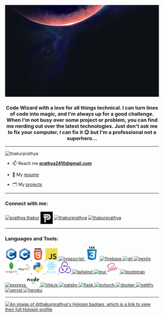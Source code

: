<img src="https://github.com/thakurprathya/thakurprathya/blob/main/Github%20Banner.png" alt="Banner" height="300" width="100%"/>
<!-- ![logo](https://github.com/thakurprathya/thakurprathya/blob/main/Github%20Banner.png) -->

<h3 align="center">Code Wizard with a love for all things technical. I can turn lines of code into magic, and I'm always up for a good challenge. When I'm not busy over some project or problem, you can find me nerding out over the latest technologies. Just don't ask me to fix your computer, I can fix it 😉 but I'm a professional not a superhero...</h3>

<hr>
<p align="left"> <img src="https://komarev.com/ghpvc/?username=thakurprathya&label=Profile%20views&color=b02908&style=flat" alt="thakurprathya" /> </p>

- 📫 Reach me **prathya2410@gmail.com**

- 📃 My [resume](https://drive.google.com/file/d/1XKlGAkeDQdp9Fr0POxa6wnZVszPY-gwk/view)

- 🗂️ My [projects](https://docs.google.com/document/d/1d88_vRkBJf7xKNk7n-H9lQ8LUVzA1jETXOuAcGffIXk/edit#heading=h.l28qqe692yqy)

<hr>

<h3 align="left">Connect with me:</h3>
<p align="left">
<a href="https://www.linkedin.com/in/thakurprathya/" target="_blank"><img align="center" src="https://raw.githubusercontent.com/rahuldkjain/github-profile-readme-generator/master/src/images/icons/Social/linked-in-alt.svg" alt="prathya thakur" height="30" width="40" /></a>
<a href="https://thakurprathya-portfolio.netlify.app/" target="_blank"><img align="center" src="https://raw.githubusercontent.com/thakurprathya/thakurprathya/refs/heads/main/logo.png" alt="thakurprathya" height="40" width="40" /></a>
<a href="https://www.codechef.com/users/thakurprathya" target="_blank"><img align="center" src="https://i.pinimg.com/originals/c5/d9/fc/c5d9fc1e18bcf039f464c2ab6cfb3eb6.jpg" alt="thakurprathya" height="40" width="40" /></a>
<a href="https://leetcode.com/u/thakurprathya/" target="_blank"><img align="center" src="https://user-images.githubusercontent.com/36547915/97088991-45da5d00-1652-11eb-900f-80d106540f4f.png" alt="thakurprathya" height="40" width="40" /></a>
</p>

<hr>

<h3 align="left">Languages and Tools:</h3>
<p align="left"> 
	<a href="https://www.cprogramming.com/" target="_blank" rel="noreferrer"> <img src="https://raw.githubusercontent.com/devicons/devicon/master/icons/c/c-original.svg" alt="c" width="40" height="40"/> </a> 	<a href="https://www.w3schools.com/cpp/" target="_blank" rel="noreferrer"> <img src="https://raw.githubusercontent.com/devicons/devicon/master/icons/cplusplus/cplusplus-original.svg" alt="cplusplus" width="40" height="40"/> </a> 
	<a href="https://www.w3.org/html/" target="_blank" rel="noreferrer"> <img src="https://raw.githubusercontent.com/devicons/devicon/master/icons/html5/html5-original-wordmark.svg" alt="html5" width="40" height="40"/> </a>
	<a href="https://developer.mozilla.org/en-US/docs/Web/JavaScript" target="_blank" rel="noreferrer"> <img src="https://raw.githubusercontent.com/devicons/devicon/master/icons/javascript/javascript-original.svg" alt="javascript" width="40" height="40"/> </a> 
	<a href="https://www.typescriptlang.org/" target="_blank" rel="noreferrer"> <img src="https://static-00.iconduck.com/assets.00/typescript-icon-icon-2048x2048-2rhh1z66.png" alt="typescript" width="40" height="40"/> </a>
	<a href="https://www.w3schools.com/css/" target="_blank" rel="noreferrer"> <img src="https://raw.githubusercontent.com/devicons/devicon/master/icons/css3/css3-original-wordmark.svg" alt="css3" width="45" height="45"/> </a> 
	<a href="https://firebase.google.com/" target="_blank" rel="noreferrer"> <img src="https://www.vectorlogo.zone/logos/firebase/firebase-icon.svg" alt="firebase" width="40" height="40"/> </a> 
	<a href="https://git-scm.com/" target="_blank" rel="noreferrer"> <img src="https://www.vectorlogo.zone/logos/git-scm/git-scm-icon.svg" alt="git" width="40" height="40"/> </a> 
	<a href="https://nextjs.org/" target="_blank" rel="noreferrer"> <img src="https://encrypted-tbn0.gstatic.com/images?q=tbn:ANd9GcSV9uzErWz9EXqZDxZ5lP9aYpMz8eK6rr5X3w&s" alt="nextjs" width="40" height="40"/> </a> 
	<a href="https://www.mongodb.com/" target="_blank" rel="noreferrer"> <img src="https://raw.githubusercontent.com/devicons/devicon/master/icons/mongodb/mongodb-original-wordmark.svg" alt="mongodb" width="40" height="40"/> </a> 
	<a href="https://www.mysql.com/" target="_blank" rel="noreferrer"> <img src="https://raw.githubusercontent.com/devicons/devicon/master/icons/mysql/mysql-original-wordmark.svg" alt="mysql" width="40" height="40"/> </a> 
	<a href="https://www.python.org" target="_blank" rel="noreferrer"> <img src="https://raw.githubusercontent.com/devicons/devicon/master/icons/python/python-original.svg" alt="python" width="40" height="40"/> </a> 
	<a href="https://reactjs.org/" target="_blank" rel="noreferrer"> <img src="https://raw.githubusercontent.com/devicons/devicon/master/icons/react/react-original-wordmark.svg" alt="react" width="40" height="40"/> </a> 
	<a href="https://redux.js.org" target="_blank" rel="noreferrer"> <img src="https://raw.githubusercontent.com/devicons/devicon/master/icons/redux/redux-original.svg" alt="redux" width="40" height="40"/> </a> 
	<a href="https://tailwindcss.com/" target="_blank" rel="noreferrer"> <img src="https://www.vectorlogo.zone/logos/tailwindcss/tailwindcss-icon.svg" alt="tailwind" width="40" height="40"/> </a> 
	<a href="https://mui.com/" target="_blank" rel="noreferrer"> <img src="https://www.npmjs.com/npm-avatar/eyJhbGciOiJIUzI1NiIsInR5cCI6IkpXVCJ9.eyJhdmF0YXJVUkwiOiJodHRwczovL3MuZ3JhdmF0YXIuY29tL2F2YXRhci9iYjEzYWViNTFjNTQ0MjFhN2E1NTQwYTcxMzI4OTVkYz9zaXplPTQ5NiZkZWZhdWx0PXJldHJvIn0.FnWJxluT5VvnfpnQsm2K2I1GK-k0_NAmWtu3G-u3fE0" alt="mui" width="40" height="40"/> </a> 
	<a href="https://sass-lang.com" target="_blank" rel="noreferrer"> <img src="https://raw.githubusercontent.com/devicons/devicon/master/icons/sass/sass-original.svg" alt="sass" width="40" height="40"/> </a>  	<a href="https://getbootstrap.com" target="_blank" rel="noreferrer"> <img src="https://camo.githubusercontent.com/2f7ecb6949d21ec2d3b4f62e256871be78a322dbe4b24809baaa0d7067cd9f14/68747470733a2f2f76352e676574626f6f7473747261702e636f6d2f646f63732f352e302f6173736574732f6272616e642f626f6f7473747261702d6c6f676f2d736861646f772e706e67" alt="bootstrap" width="40" height="40"/> </a> 
	<a href="https://expressjs.com" target="_blank" rel="noreferrer"> <img src="https://adware-technologies.s3.amazonaws.com/uploads/technology/thumbnail/20/express-js.png" alt="express" width="40" height="40"/> </a> 
	<a href="https://nodejs.org" target="_blank" rel="noreferrer"> <img src="https://raw.githubusercontent.com/devicons/devicon/master/icons/nodejs/nodejs-original-wordmark.svg" alt="nodejs" width="40" height="40"/> </a> 
	<a href="https://vitejs.dev/" target="_blank" rel="noreferrer"> <img src="https://svgshare.com/i/qzb.svg" alt="ViteJs" width="40" height="40"/> </a> <a href="https://www.gatsbyjs.com/" target="_blank" rel="noreferrer"> <img src="https://www.vectorlogo.zone/logos/gatsbyjs/gatsbyjs-icon.svg" alt="gatsby" width="40" height="40"/> </a> 
	<a href="https://flask.palletsprojects.com/en/stable/" target="_blank" rel="noreferrer"> <img src="https://encrypted-tbn0.gstatic.com/images?q=tbn:ANd9GcTmD38KsMgEwahtWc_Nfs5ZVktP9dBc36MUZA&s" alt="flask" width="40" height="40"/> </a>
	<a href="https://pytorch.org/" target="_blank" rel="noreferrer"> <img src="https://static-00.iconduck.com/assets.00/pytorch-icon-1694x2048-jgwjy3ne.png" alt="pytorch" width="35" height="40"/> </a>
	<a href="https://www.docker.com/" target="_blank" rel="noreferrer"> <img src="https://cdn4.iconfinder.com/data/icons/logos-and-brands/512/97_Docker_logo_logos-512.png" alt="docker" width="40" height="40"/> </a>
	<a href="https://www.netlify.com/" target="_blank" rel="noreferrer"> <img src="https://www.vectorlogo.zone/logos/netlify/netlify-icon.svg" alt="netlify" width="40" height="40"/> </a>
	<a href="https://vercel.com/" target="_blank" rel="noreferrer"> <img src="https://assets.vercel.com/image/upload/q_auto/front/favicon/vercel/apple-touch-icon-256x256.png" alt="vercel" width="40" height="40"/> </a>
	<a href="https://heroku.com" target="_blank" rel="noreferrer"> <img src="https://www.vectorlogo.zone/logos/heroku/heroku-icon.svg" alt="heroku" width="40" height="40"/> </a>  
</p>

<hr>

<!--
<h3 align="center">GitHub Stats</h3>
<div align="center">

<p align="center">
  <a href="https://github.com/thakurprathya"><img src="https://github-readme-streak-stats.herokuapp.com?user=thakurprathya&theme=highcontrast" alt="Github Streak Stats" width="370"></a>
  <a href="https://github.com/thakurprathya"><img src="https://github-readme-stats.vercel.app/api?username=thakurprathya&theme=highcontrast&show_icons=true&count_private=true&include_all_commits=true" alt="Github Stats" width="350"></a>
</p>

</div>

<details align="center">
<br>
  <summary><b> Detailed Stats 🎳 </b></summary>
	
  <br />
<p align="center">
<img src="http://github-profile-summary-cards.vercel.app/api/cards/profile-details?username=thakurprathya&theme=highcontrast">
<img src="http://github-profile-summary-cards.vercel.app/api/cards/repos-per-language?username=thakurprathya&theme=highcontrast">
<img src="http://github-profile-summary-cards.vercel.app/api/cards/most-commit-language?username=thakurprathya&theme=highcontrast">
<img src="http://github-profile-summary-cards.vercel.app/api/cards/stats?username=thakurprathya&theme=highcontrast">
<img src="http://github-profile-summary-cards.vercel.app/api/cards/productive-time?username=thakurprathya&theme=highcontrast&utcOffset=8">
	
</p>
</details>

<hr> -->

[![An image of @thakurprathya's Holopin badges, which is a link to view their full Holopin profile](https://holopin.me/thakurprathya)](https://holopin.io/@thakurprathya)

